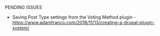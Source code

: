 
PENDING ISSUES

- Saving Post Type settings from the Voting Method plugin - https://www.adamfranco.com/2018/11/13/creating-a-drupal-plugin-system/
